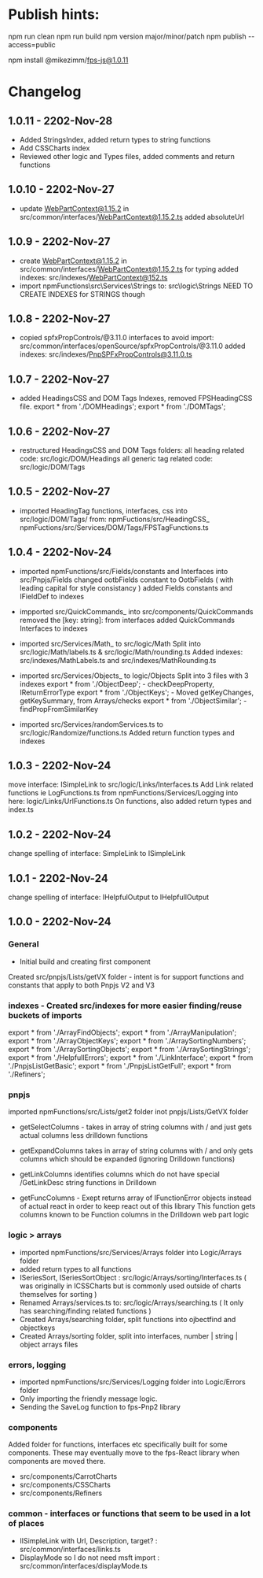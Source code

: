 # Publish hints:

npm run clean
npm run build
npm version major/minor/patch
npm publish --access=public

npm install @mikezimm/fps-js@1.0.11


# Changelog
## 1.0.11 - 2202-Nov-28
- Added StringsIndex, added return types to string functions
- Add CSSCharts index
- Reviewed other logic and Types files, added comments and return functions

## 1.0.10 - 2202-Nov-27
- update WebPartContext@1.15.2 in src/common/interfaces/WebPartContext@1.15.2.ts
    added absoluteUrl

## 1.0.9 - 2202-Nov-27
- create WebPartContext@1.15.2 in src/common/interfaces/WebPartContext@1.15.2.ts for typing
    added indexes:  src/indexes/WebPartContext@152.ts
- import npmFunctions\src\Services\Strings to:  src\logic\Strings
    NEED TO CREATE INDEXES for STRINGS though

## 1.0.8 - 2202-Nov-27
- copied spfxPropControls/@3.11.0 interfaces to avoid import:  src/common/interfaces/openSource/spfxPropControls/@3.11.0
    added indexes:  src/indexes/PnpSPFxPropControls@3.11.0.ts

## 1.0.7 - 2202-Nov-27
- added HeadingsCSS and DOM Tags Indexes, removed FPSHeadingCSS file.
    export * from './DOMHeadings';
    export * from './DOMTags';

## 1.0.6 - 2202-Nov-27
- restructured HeadingsCSS and DOM Tags folders:
  all heading related code:  src/logic/DOM/Headings
  all generic tag related code:  src/logic/DOM/Tags

## 1.0.5 - 2202-Nov-27
- imported HeadingTag functions, interfaces, css into src/logic/DOM/Tags/ from:
    npmFuctions/src/HeadingCSS_
    npmFuctions/src/Services/DOM/Tags/FPSTagFunctions.ts


## 1.0.4 - 2202-Nov-24
- imported npmFunctions/src/Fields/constants and Interfaces into src/Pnpjs/Fields
    changed ootbFields constant to OotbFields ( with leading capital for style consistancy )
    added Fields constants and IFieldDef to indexes

- impported src/QuickCommands_ into src/components/QuickCommands
    removed the [key: string]: from interfaces
    added QuickCommands Interfaces to indexes

- imported src/Services/Math_ to src/logic/Math
    Split into src/logic/Math/labels.ts & src/logic/Math/rounding.ts
    Added indexes: src/indexes/MathLabels.ts and src/indexes/MathRounding.ts

- imported src/Services/Objects_ to logic/Objects
    Split into 3 files with 3 indexes
    export * from './ObjectDeep'; - checkDeepProperty, IReturnErrorType
    export * from './ObjectKeys'; - Moved getKeyChanges, getKeySummary, from Arrays/checks
    export * from './ObjectSimilar'; - findPropFromSimilarKey

- imported src/Services/randomServices.ts to src/logic/Randomize/functions.ts
    Added return function types and indexes

## 1.0.3 - 2202-Nov-24
  move interface:  ISimpleLink to src/logic/Links/Interfaces.ts
  Add Link related functions ie LogFunctions.ts from npmFunctions/Services/Logging into here:  logic/Links/UrlFunctions.ts
    On functions, also added return types and index.ts

## 1.0.2 - 2202-Nov-24
  change spelling of interface:  SimpleLink to ISimpleLink

## 1.0.1 - 2202-Nov-24
  change spelling of interface:  IHelpfulOutput to IHelpfullOutput

## 1.0.0 - 2202-Nov-24

### General

- Initial build and creating first component

Created src/pnpjs/Lists/getVX folder - intent is for support functions and constants that apply to both Pnpjs V2 and V3

### indexes - Created src/indexes for more easier finding/reuse buckets of imports
export * from './ArrayFindObjects';
export * from './ArrayManipulation';
export * from './ArrayObjectKeys';
export * from './ArraySortingNumbers';
export * from './ArraySortingObjects';
export * from './ArraySortingStrings';
export * from './HelpfullErrors';
export * from './LinkInterface';
export * from './PnpjsListGetBasic';
export * from './PnpjsListGetFull';
export * from './Refiners';

### pnpjs
imported npmFunctions/src/Lists/get2 folder inot pnpjs/Lists/GetVX folder
- getSelectColumns - 
    takes in array of string columns with / and just gets actual columns less drilldown functions

- getExpandColumns
    takes in array of string columns with / and only gets columns which should be expanded (ignoring Drilldown functions)

- getLinkColumns
    identifies columns which do not have special /GetLinkDesc string functions in Drilldown

- getFuncColumns - Exept returns array of IFunctionError objects instead of actual react in order to keep react out of this library
    This function gets columns known to be Function columns in the Drilldown web part logic

### logic > arrays
- imported npmFunctions/src/Services/Arrays folder into Logic/Arrays folder
- added return types to all functions
- ISeriesSort, ISeriesSortObject   : src/logic/Arrays/sorting/Interfaces.ts ( was originally in ICSSCharts but is commonly used outside of charts themselves for sorting )
- Renamed Arrays/services.ts to:  src/logic/Arrays/searching.ts ( It only has searching/finding related functions )
- Created Arrays/searching folder, split functions into ojbectfind and objectkeys
- Created Arrays/sorting folder, split into interfaces, number | string | object arrays files

### errors, logging
- imported npmFunctions/src/Services/Logging folder into Logic/Errors folder
- Only importing the friendly message logic.
- Sending the SaveLog function to fps-Pnp2 library

### components
Added folder for functions, interfaces etc specifically built for some components.  These may eventually move to the fps-React library when components are moved there.
- src/components/CarrotCharts
- src/components/CSSCharts
- src/components/Refiners

### common - interfaces or functions that seem to be used in a lot of places
- IISimpleLink with Url, Description, target? :  src/common/interfaces/links.ts
- DisplayMode so I do not need msft import : src/common/interfaces/displayMode.ts
